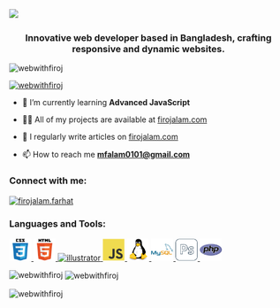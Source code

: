 <img src="https://media.licdn.com/dms/image/v2/D5616AQHCh4xT-HqxYw/profile-displaybackgroundimage-shrink_350_1400/B56ZhgD6RnHQAc-/0/1753958296475?e=1756944000&v=beta&t=jpvOfs3OUkPuax0CrDhqrj-y5wwers2OMNkj5ZYEfNw">
<h3 align="center">Innovative web developer based in Bangladesh, crafting responsive and dynamic websites.</h3>

<p align="left"> <img src="https://komarev.com/ghpvc/?username=webwithfiroj&label=Profile%20views&color=0e75b6&style=flat" alt="webwithfiroj" /> </p>

<p align="left"> <a href="https://github.com/ryo-ma/github-profile-trophy"><img src="https://github-profile-trophy.vercel.app/?username=webwithfiroj" alt="webwithfiroj" /></a> </p>

- 🌱 I’m currently learning **Advanced JavaScript**

- 👨‍💻 All of my projects are available at [firojalam.com](https://firojalam.com)

- 📝 I regularly write articles on [firojalam.com](firojalam.com)

- 📫 How to reach me **mfalam0101@gmail.com**

<h3 align="left">Connect with me:</h3>
<p align="left">
<a href="https://fb.com/firojalam.farhat" target="blank"><img align="center" src="https://raw.githubusercontent.com/rahuldkjain/github-profile-readme-generator/master/src/images/icons/Social/facebook.svg" alt="firojalam.farhat" height="30" width="40" /></a>
</p>

<h3 align="left">Languages and Tools:</h3>
<p align="left"> <a href="https://www.w3schools.com/css/" target="_blank" rel="noreferrer"> <img src="https://raw.githubusercontent.com/devicons/devicon/master/icons/css3/css3-original-wordmark.svg" alt="css3" width="40" height="40"/> </a> <a href="https://www.w3.org/html/" target="_blank" rel="noreferrer"> <img src="https://raw.githubusercontent.com/devicons/devicon/master/icons/html5/html5-original-wordmark.svg" alt="html5" width="40" height="40"/> </a> <a href="https://www.adobe.com/in/products/illustrator.html" target="_blank" rel="noreferrer"> <img src="https://www.vectorlogo.zone/logos/adobe_illustrator/adobe_illustrator-icon.svg" alt="illustrator" width="40" height="40"/> </a> <a href="https://developer.mozilla.org/en-US/docs/Web/JavaScript" target="_blank" rel="noreferrer"> <img src="https://raw.githubusercontent.com/devicons/devicon/master/icons/javascript/javascript-original.svg" alt="javascript" width="40" height="40"/> </a> <a href="https://www.linux.org/" target="_blank" rel="noreferrer"> <img src="https://raw.githubusercontent.com/devicons/devicon/master/icons/linux/linux-original.svg" alt="linux" width="40" height="40"/> </a> <a href="https://www.mysql.com/" target="_blank" rel="noreferrer"> <img src="https://raw.githubusercontent.com/devicons/devicon/master/icons/mysql/mysql-original-wordmark.svg" alt="mysql" width="40" height="40"/> </a> <a href="https://www.photoshop.com/en" target="_blank" rel="noreferrer"> <img src="https://raw.githubusercontent.com/devicons/devicon/master/icons/photoshop/photoshop-line.svg" alt="photoshop" width="40" height="40"/> </a> <a href="https://www.php.net" target="_blank" rel="noreferrer"> <img src="https://raw.githubusercontent.com/devicons/devicon/master/icons/php/php-original.svg" alt="php" width="40" height="40"/> </a> </p>

<p><img align="left" src="https://github-readme-stats.vercel.app/api/top-langs?username=webwithfiroj&show_icons=true&locale=en&layout=compact" alt="webwithfiroj" /></p>

<p>&nbsp;<img align="center" src="https://github-readme-stats.vercel.app/api?username=webwithfiroj&show_icons=true&locale=en" alt="webwithfiroj" /></p>

<p><img align="center" src="https://github-readme-streak-stats.herokuapp.com/?user=webwithfiroj&" alt="webwithfiroj" /></p>
